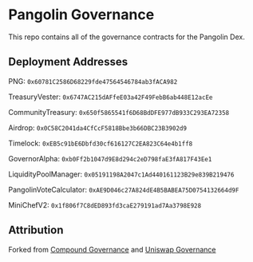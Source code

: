 # Pangolin Governance

This repo contains all of the governance contracts for the Pangolin Dex.

## Deployment Addresses

PNG: `0x60781C2586D68229fde47564546784ab3fACA982`

TreasuryVester: `0x6747AC215dAFfeE03a42F49FebB6ab448E12acEe`

CommunityTreasury: `0x650f5865541f6D68BdDFE977dB933C293EA72358`

Airdrop:           `0x0C58C2041da4CfCcF5818Bbe3b66DBC23B3902d9`

Timelock:          `0xEB5c91bE6Dbfd30cf616127C2EA823C64e4b1ff8`

GovernorAlpha:     `0xb0Ff2b1047d9E8d294c2eD798faE3fA817F43Ee1`

LiquidityPoolManager:         `0x05191198A2047c1Ad440161123B29e839B219476`

PangolinVoteCalculator: `0xAE9D046c27A824dE4B5BABEA75D0754132664d9F`

MiniChefV2: `0x1f806f7C8dED893fd3caE279191ad7Aa3798E928`

## Attribution

Forked from
[Compound Governance](https://github.com/compound-finance/compound-protocol/tree/v2.8.1) and [Uniswap Governance](https://github.com/Uniswap/governance)
